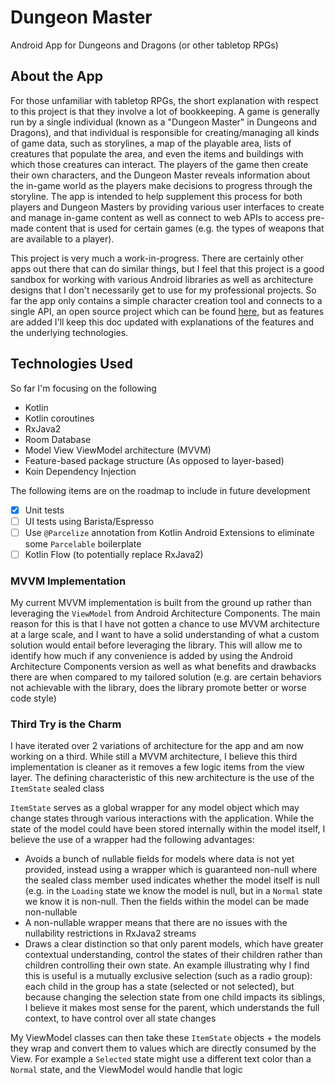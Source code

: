 # Dungeon Master
Android App for Dungeons and Dragons (or other tabletop RPGs)

## About the App

For those unfamiliar with tabletop RPGs, the short explanation with respect to this project is that they involve a lot of bookkeeping.  A game is generally run by a single individual (known as a "Dungeon Master" in Dungeons and Dragons), and that individual is responsible for creating/managing all kinds of game data, such as storylines, a map of the playable area, lists of creatures that populate the area, and even the items and buildings with which those creatures can interact.  The players of the game then create their own characters, and the Dungeon Master reveals information about the in-game world as the players make decisions to progress through the storyline.  The app is intended to help supplement this process for both players and Dungeon Masters by providing various user interfaces to create and manage in-game content as well as connect to web APIs to access pre-made content that is used for certain games (e.g. the types of weapons that are available to a player). 

This project is very much a work-in-progress.  There are certainly other apps out there that can do similar things, but I feel that this project is a good sandbox for working with various Android libraries as well as architecture designs that I don't necessarily get to use for my professional projects.  So far the app only contains a simple character creation tool and connects to a single API, an open source project which can be found [here](https://github.com/adrpadua/5e-srd-api), but as features are added I'll keep this doc updated with explanations of the features and the underlying technologies.

## Technologies Used

So far I'm focusing on the following

* Kotlin
* Kotlin coroutines
* RxJava2
* Room Database
* Model View ViewModel architecture (MVVM)
* Feature-based package structure (As opposed to layer-based)
* Koin Dependency Injection

The following items are on the roadmap to include in future development

- [X] Unit tests
- [ ] UI tests using Barista/Espresso
- [ ] Use `@Parcelize` annotation from Kotlin Android Extensions to eliminate some `Parcelable` boilerplate
- [ ] Kotlin Flow (to potentially replace RxJava2)

### MVVM Implementation

My current MVVM implementation is built from the ground up rather than leveraging the `ViewModel` from Android Architecture Components.  The main reason for this is that I have not gotten a chance to use MVVM architecture at a large scale, and I want to have a solid understanding of what a custom solution would entail before leveraging the library.  This will allow me to identify how much if any convenience is added by using the Android Architecture Components version as well as what benefits and drawbacks there are when compared to my tailored solution (e.g. are certain behaviors not achievable with the library, does the library promote better or worse code style)

### Third Try is the Charm

I have iterated over 2 variations of architecture for the app and am now working on a third. While still a MVVM architecture, I believe this third implementation is cleaner
as it removes a few logic items from the view layer. The defining characteristic of this new architecture is the use of the `ItemState` sealed class

`ItemState` serves as a global wrapper for any model object which may change states through various interactions with the application. While the state of the model could
have been stored internally within the model itself, I believe the use of a wrapper had the following advantages:

* Avoids a bunch of nullable fields for models where data is not yet provided, instead using a wrapper which is guaranteed non-null
where the sealed class member used indicates whether the model itself is null (e.g. in the `Loading` state we know the model is null, but in a `Normal` state
we know it is non-null. Then the fields within the model can be made non-nullable
* A non-nullable wrapper means that there are no issues with the nullability restrictions in RxJava2 streams
* Draws a clear distinction so that only parent models, which have greater contextual understanding, control the states of their children
rather than children controlling their own state. An example illustrating why I find this is useful is a mutually exclusive selection
(such as a radio group): each child in the group has a state (selected or not selected), but because changing the selection state from one child impacts
its siblings, I believe it makes most sense for the parent, which understands the full context, to have control over all state changes

My ViewModel classes can then take these `ItemState` objects + the models they wrap and convert them to values which are directly consumed by the View.
For example a `Selected` state might use a different text color than a `Normal` state, and the ViewModel would handle that logic